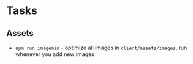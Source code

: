 # Tasks

## Assets

* `npm run imagemin` - optimize all images in `client/assets/images`, run whenever you add new images
